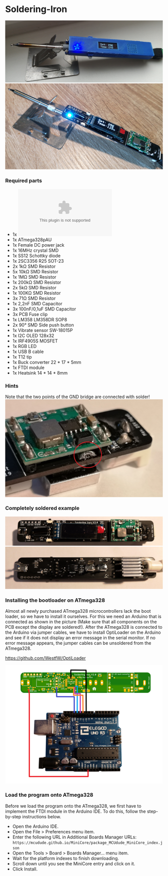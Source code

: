 # Soldering-Iron

![Soldering Iron](Pictures/SolderingIron_1.jpg)
![Soldering Iron](Pictures/SolderingIron_3.jpg)

### Required parts
* 1x ![Soldering iron PCB](https://github.com/MarvinsTech/Soldering-Iron/tree/master/Eagle%20file/Soldering%20Iron%20V2/GerberFile.zip)
* 1x ATmega328pAU
* 1x Female DC power jack
* 1x 16MHz crystal SMD
* 1x SS12 Schottky diode
* 1x 2SC3356 R25 SOT-23
* 2x 1kΩ SMD Resistor
* 5x 10kΩ SMD Resistor
* 1x 1MΩ SMD Resistor
* 1x 200kΩ SMD Resistor
* 2x 5kΩ SMD Resistor
* 1x 100KΩ SMD Resistor
* 3x 71Ω SMD Resistor
* 1x 2,2nF SMD Capacitor
* 3x 100nF/0,1uF SMD Capacitor
* 3x PCB Fuse clip
* 1x LM358 LM358DR SOP8
* 2x 90° SMD Side push button 
* 1x Vibrate sensor SW-18015P
* 1x I2C OLED 128x32
* 1x IRF4905S MOSFET
* 1x RGB LED
* 1x USB B cable
* 1x T12 tip
* 1x Buck converter 22 * 17 * 5mm
* 1x FTDI module
* 1x Heatsink 14 * 14 * 8mm

### Hints
Note that the two points of the GND bridge are connected with solder!
![Soldering Iron](Pictures/SolderingIron_2.jpg)

### Completely soldered example

![Soldering Iron](Pictures/SolderingIron_4.jpg)
![Soldering Iron](Pictures/SolderingIron_5.jpg)

### Installing the bootloader on ATmega328
Almost all newly purchased ATmega328 microcontrollers lack the boot loader, so we have to install it ourselves. For this we need an Arduino that is connected as shown in the picture (Make sure that all components on the PCB except the display are soldered!). After the ATmega328 is connected to the Arduino via jumper cables, we have to install OptiLoader on the Arduino and see if it does not display an error message in the serial monitor. If no error message appears, the jumper cables can be unsoldered from the ATmega328.

https://github.com/WestfW/OptiLoader

![Soldering Iron](Pictures/Bootloader_connection.png)

### Load the program onto ATmega328
Before we load the program onto the ATmega328, we first have to implement the FTDI module in the Arduino IDE. To do this, follow the step-by-step instructions below.

* Open the Arduino IDE.
* Open the File > Preferences menu item.
* Enter the following URL in Additional Boards Manager URLs:
`https://mcudude.github.io/MiniCore/package_MCUdude_MiniCore_index.json`
* Open the Tools > Board > Boards Manager... menu item.
* Wait for the platform indexes to finish downloading.
* Scroll down until you see the MiniCore entry and click on it.
* Click Install.

